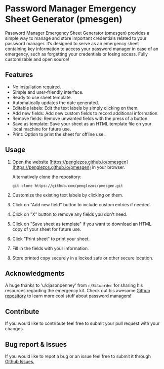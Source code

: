 # Password Manager Emergency Sheet Generator (pmesgen)

Password Manager Emergency Sheet Generator (pmesgen) provides a simple way to manage and store important credentials related to your password manager. It’s designed to serve as an emergency sheet containing key information to access your password manager in case of an emergency, such as forgetting your credentials or losing access. Fully customizable and open source!

## Features

- No installation required.
- Simple and user-friendly interface.
- Ready to use sheet template.
- Automatically updates the date generated.
- Editable labels: Edit the text labels by simply clicking on them.
- Add new fields: Add new custom fields to record additional information.
- Remove fields: Remove unwanted fields with the press of a button.
- Save as template: Save your sheet as an HTML template file on your local machine for future use.
- Print: Option to print the sheet for offline use.

## Usage

1. Open the website [https://penglezos.github.io/pmesgen](https://penglezos.github.io/pmesgen) in your browser.

   Alternatively clone the repository:

   ```
   git clone https://github.com/penglezos/pmesgen.git
   ```

2. Customize the existing text labels by clicking on them.
3. Click on "Add new field" button to include custom entries if needed.
4. Click on "X" button to remove any fields you don't need.
5. Click on "Save sheet as template" if you want to download an HTML copy of your sheet for future use.
6. Click "Print sheet" to print your sheet.
7. Fill in the fields with your information.
8. Store printed copy securely in a locked safe or other secure location.

## Acknowledgments

A huge thanks to 'u/djasonpenney' from `r/Bitwarden` for sharing his resources regarding the emergency kit. Check out his awesome [Github repository](https://github.com/djasonpenney/bitwarden_reddit) to learn more cool stuff about password managers!

## Contribute

If you would like to contribute feel free to submit your pull request with your changes.

## Bug report & Issues

If you would like to repot a bug or an issue feel free to submit it through [Github Issues.](https://github.com/penglezos/pmesgen/issues)
